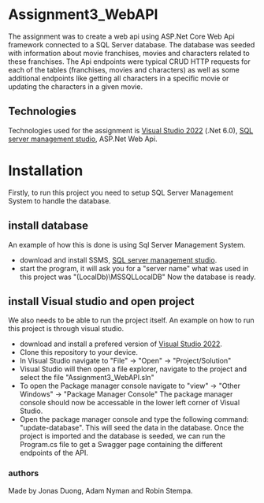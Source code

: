 # Assignment3_WebAPI
The assignment was to create a web api using ASP.Net Core Web Api framework connected to a SQL Server database. The database was seeded with information about movie franchises, movies and characters related to these franchises.
The Api endpoints were typical CRUD HTTP requests for each of the tables (franchises, movies and characters) as well as some additional endpoints like getting all characters in a specific movie or 
updating the characters in a given movie. 

## Technologies 
Technologies used for the assignment is [Visual Studio 2022](https://visualstudio.microsoft.com/vs/) (.Net 6.0), [SQL server management studio](https://learn.microsoft.com/en-us/sql/ssms/download-sql-server-management-studio-ssms?view=sql-server-ver16), ASP.Net Web Api.

# Installation
Firstly, to run this project you need to setup SQL Server Management System to handle the database. 
## install database
An example of how this is done is using Sql Server Management System. 
- download and install SSMS, [SQL server management studio](https://learn.microsoft.com/en-us/sql/ssms/download-sql-server-management-studio-ssms?view=sql-server-ver16). 
- start the program, it will ask you for a "server name" what was used in this project was "(LocalDb)\MSSQLLocalDB"
Now the database is ready. 
## install Visual studio and open project
We also needs to be able to run the project itself. 
An example on how to run this project is through visual studio. 
- download and install a prefered version of [Visual Studio 2022](https://visualstudio.microsoft.com/vs/).
- Clone this repository to your device.
- In Visual Studio navigate to "File" -> "Open" -> "Project/Solution" 
- Visual Studio will then open a file explorer, navigate to the project and select the file "Assignment3_WebAPI.sln"
- To open the Package manager console navigate to "view" -> "Other Windows" -> "Package Manager Console" 
The package manager console should now be accessable in the lower left corner of Visual Studio. 
- Open the package manager console and type the following command: "update-database". This will seed the data in the database. 
Once the project is imported and the database is seeded, we can run the Program.cs file to get a Swagger page containing the different endpoints of the API.  

### authors
Made by Jonas Duong, Adam Nyman and Robin Stempa.
